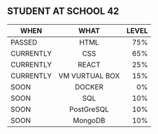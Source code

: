 ## STUDENT AT SCHOOL 42

<!--
**Donpere/Donpere** is a ✨ _special_ ✨ repository because its `README.md` (this file) appears on your GitHub profile.

Here are some ideas to get you started:

- 🔭 I’m currently working on ...
- 🌱 I’m currently learning ...
- 👯 I’m looking to collaborate on ...
- 🤔 I’m looking for help with ...
- 💬 Ask me about ...
- 📫 How to reach me: ...
- 😄 Pronouns: ...
- ⚡ Fun fact: ...
-->

<!-- Tables --> 
| WHEN | WHAT | LEVEL | 
|---------- |:-------------: |------: | 
| PASSED | HTML | 75% | 
| CURRENTLY | CSS | 65% |
| CURRENTLY | REACT | 25% | 
| CURRENTLY | VM VURTUAL BOX | 15% | 
| SOON | DOCKER | 0% | 
| SOON | SQL | 10% |
| SOON | PostGreSQL | 10% |
| SOON | MongoDB | 10% |
